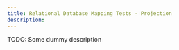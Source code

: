 ```yaml
---
title: Relational Database Mapping Tests - Projection
description:
---
```


TODO: Some dummy description